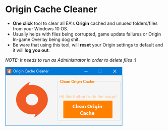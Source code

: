 # Origin Cache Cleaner

* **One click** tool to clear all EA's **Origin** cached and unused folders/files from your Windows 10 OS.
* Usually helps with files being corrupted, game update failures or Origin In-game Overlay being dog shit.
* Be ware that using this tool, will **reset** your Origin settings to default and it will **log you out**.

*NOTE: It needs to run as Administrator in order to delete files :)*

![screenshot](https://github.com/tutyamxx/Origin-Cache-Cleaner/blob/master/origincleaner.png)
